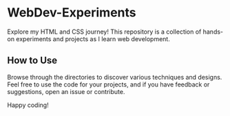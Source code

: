 # WebDev-Experiments

Explore my HTML and CSS journey! This repository is a collection of hands-on experiments and projects as I learn web development.


## How to Use

Browse through the directories to discover various techniques and designs. Feel free to use the code for your projects, and if you have feedback or suggestions, open an issue or contribute.

Happy coding!
